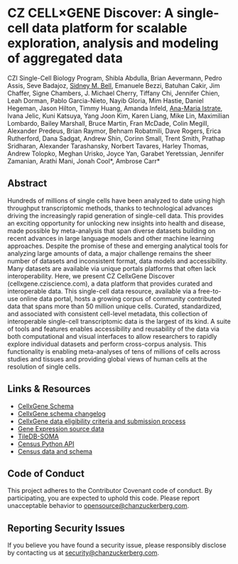 # CZ CELL×GENE Discover: A single-cell data platform for scalable exploration, analysis and modeling of aggregated data

CZI Single-Cell Biology Program, Shibla Abdulla, Brian Aevermann, Pedro Assis, Seve Badajoz, [Sidney M. Bell](https://sidneymbell.science/), Emanuele Bezzi, Batuhan Cakir, Jim Chaffer, Signe Chambers, J. Michael Cherry, Tiffany Chi, Jennifer Chien, Leah Dorman, Pablo Garcia-Nieto, Nayib Gloria, Mim Hastie, Daniel Hegeman, Jason Hilton, Timmy Huang, Amanda Infeld, [Ana-Maria Istrate](http://www.anaistrate.com/), Ivana Jelic, Kuni Katsuya, Yang Joon Kim, Karen Liang, Mike Lin, Maximilian Lombardo, Bailey Marshall, Bruce Martin, Fran McDade, Colin Megill, Alexander Predeus, Brian Raymor, Behnam Robatmili, Dave Rogers, Erica Rutherford, Dana Sadgat, Andrew Shin, Corinn Small, Trent Smith, Prathap Sridharan, Alexander Tarashansky, Norbert Tavares, Harley Thomas, Andrew Tolopko, Meghan Urisko, Joyce Yan, Garabet Yeretssian, Jennifer Zamanian, Arathi Mani, Jonah Cool\*, Ambrose Carr\*

## Abstract

Hundreds of millions of single cells have been analyzed to date using high throughput transcriptomic methods, thanks to technological advances driving the increasingly rapid generation of single-cell data. This provides an exciting opportunity for unlocking new insights into health and disease, made possible by meta-analysis that span diverse datasets building on recent advances in large language models and other machine learning approaches. Despite the promise of these and emerging analytical tools for analyzing large amounts of data, a major challenge remains the sheer number of datasets and inconsistent format, data models and accessibility. Many datasets are available via unique portals platforms that often lack interoperability. Here, we present CZ CellxGene Discover (cellxgene.cziscience.com), a data platform that provides curated and interoperable data. This single-cell data resource, available via a free-to-use online data portal, hosts a growing corpus of community contributed data that spans more than 50 million unique cells. Curated, standardized, and associated with consistent cell-level metadata, this collection of interoperable single-cell transcriptomic data is the largest of its kind. A suite of tools and features enables accessibility and reusability of the data via both computational and visual interfaces to allow researchers to rapidly explore individual datasets and perform cross-corpus analysis. This functionality is enabling meta-analyses of tens of millions of cells across studies and tissues and providing global views of human cells at the resolution of single cells.

## Links & Resources

- [CellxGene Schema](https://github.com/chanzuckerberg/single-cell-curation/tree/main/schema)
- [CellxGene schema changelog](https://github.com/chanzuckerberg/single-cell-curation/blob/main/schema/3.1.0/schema.md#appendix-a-changelog)
- [CellxGene data eligibility criteria and submission process](https://CellxGene.cziscience.com/docs/032__Contribute%20and%20Publish%20Data)
- [Gene Expression source data](https://CellxGene.cziscience.com/docs/04__Analyze%20Public%20Data/4_2__Gene%20Expression%20Documentation/4_2_6__Gene%20Expression%20Source%20Data)
- [TileDB-SOMA](https://github.com/single-cell-data/TileDB-SOMA)
- [Census Python API](https://chanzuckerberg.github.io/cellxgene-census/python-api.html)
- [Census data and schema](https://chanzuckerberg.github.io/cellxgene-census/cellxgene_census_docsite_schema.html#data-included-in-the-census)

## Code of Conduct
This project adheres to the Contributor Covenant code of conduct. By participating, you are expected to uphold this code. Please report unacceptable behavior to opensource@chanzuckerberg.com.

## Reporting Security Issues
If you believe you have found a security issue, please responsibly disclose by contacting us at security@chanzuckerberg.com.
